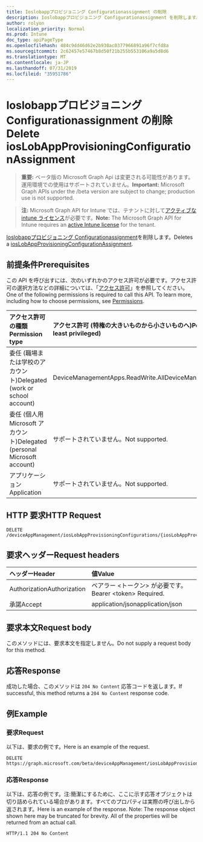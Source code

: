 ```yaml
---
title: Ioslobappプロビジョニング Configurationassignment の削除
description: Ioslobappプロビジョニング Configurationassignment を削除します。
author: rolyon
localization_priority: Normal
ms.prod: Intune
doc_type: apiPageType
ms.openlocfilehash: 484c9dd46d62e2b930ac0377966891a96f7cfd8a
ms.sourcegitcommit: 2c62457e57467b8d50f21b255b553106a9a5d8d6
ms.translationtype: MT
ms.contentlocale: ja-JP
ms.lasthandoff: 07/31/2019
ms.locfileid: "35951786"
---
```

# <a name="delete-ioslobappprovisioningconfigurationassignment"></a><span data-ttu-id="d0f20-103">Ioslobappプロビジョニング Configurationassignment の削除</span><span class="sxs-lookup"><span data-stu-id="d0f20-103">Delete iosLobAppProvisioningConfigurationAssignment</span></span>

> <span data-ttu-id="d0f20-104">**重要:** ベータ版の Microsoft Graph Api は変更される可能性があります。運用環境での使用はサポートされていません。</span><span class="sxs-lookup"><span data-stu-id="d0f20-104">**Important:** Microsoft Graph APIs under the /beta version are subject to change; production use is not supported.</span></span>

> <span data-ttu-id="d0f20-105">**注:** Microsoft Graph API for Intune では、テナントに対して[アクティブな intune ライセンス](https://go.microsoft.com/fwlink/?linkid=839381)が必要です。</span><span class="sxs-lookup"><span data-stu-id="d0f20-105">**Note:** The Microsoft Graph API for Intune requires an [active Intune license](https://go.microsoft.com/fwlink/?linkid=839381) for the tenant.</span></span>

<span data-ttu-id="d0f20-106">[Ioslobappプロビジョニング Configurationassignment](../resources/intune-apps-ioslobappprovisioningconfigurationassignment.md)を削除します。</span><span class="sxs-lookup"><span data-stu-id="d0f20-106">Deletes a [iosLobAppProvisioningConfigurationAssignment](../resources/intune-apps-ioslobappprovisioningconfigurationassignment.md).</span></span>

## <a name="prerequisites"></a><span data-ttu-id="d0f20-107">前提条件</span><span class="sxs-lookup"><span data-stu-id="d0f20-107">Prerequisites</span></span>
<span data-ttu-id="d0f20-p101">この API を呼び出すには、次のいずれかのアクセス許可が必要です。アクセス許可の選択方法などの詳細については、「[アクセス許可](/graph/permissions-reference)」を参照してください。</span><span class="sxs-lookup"><span data-stu-id="d0f20-p101">One of the following permissions is required to call this API. To learn more, including how to choose permissions, see [Permissions](/graph/permissions-reference).</span></span>

|<span data-ttu-id="d0f20-110">アクセス許可の種類</span><span class="sxs-lookup"><span data-stu-id="d0f20-110">Permission type</span></span>|<span data-ttu-id="d0f20-111">アクセス許可 (特権の大きいものから小さいものへ)</span><span class="sxs-lookup"><span data-stu-id="d0f20-111">Permissions (from most to least privileged)</span></span>|
|:---|:---|
|<span data-ttu-id="d0f20-112">委任 (職場または学校のアカウント)</span><span class="sxs-lookup"><span data-stu-id="d0f20-112">Delegated (work or school account)</span></span>|<span data-ttu-id="d0f20-113">DeviceManagementApps.ReadWrite.All</span><span class="sxs-lookup"><span data-stu-id="d0f20-113">DeviceManagementApps.ReadWrite.All</span></span>|
|<span data-ttu-id="d0f20-114">委任 (個人用 Microsoft アカウント)</span><span class="sxs-lookup"><span data-stu-id="d0f20-114">Delegated (personal Microsoft account)</span></span>|<span data-ttu-id="d0f20-115">サポートされていません。</span><span class="sxs-lookup"><span data-stu-id="d0f20-115">Not supported.</span></span>|
|<span data-ttu-id="d0f20-116">アプリケーション</span><span class="sxs-lookup"><span data-stu-id="d0f20-116">Application</span></span>|<span data-ttu-id="d0f20-117">サポートされていません。</span><span class="sxs-lookup"><span data-stu-id="d0f20-117">Not supported.</span></span>|

## <a name="http-request"></a><span data-ttu-id="d0f20-118">HTTP 要求</span><span class="sxs-lookup"><span data-stu-id="d0f20-118">HTTP Request</span></span>
<!-- {
  "blockType": "ignored"
}
-->
``` http
DELETE /deviceAppManagement/iosLobAppProvisioningConfigurations/{iosLobAppProvisioningConfigurationId}/assignments/{iosLobAppProvisioningConfigurationAssignmentId}
```

## <a name="request-headers"></a><span data-ttu-id="d0f20-119">要求ヘッダー</span><span class="sxs-lookup"><span data-stu-id="d0f20-119">Request headers</span></span>
|<span data-ttu-id="d0f20-120">ヘッダー</span><span class="sxs-lookup"><span data-stu-id="d0f20-120">Header</span></span>|<span data-ttu-id="d0f20-121">値</span><span class="sxs-lookup"><span data-stu-id="d0f20-121">Value</span></span>|
|:---|:---|
|<span data-ttu-id="d0f20-122">Authorization</span><span class="sxs-lookup"><span data-stu-id="d0f20-122">Authorization</span></span>|<span data-ttu-id="d0f20-123">ベアラー &lt;トークン&gt; が必要です。</span><span class="sxs-lookup"><span data-stu-id="d0f20-123">Bearer &lt;token&gt; Required.</span></span>|
|<span data-ttu-id="d0f20-124">承諾</span><span class="sxs-lookup"><span data-stu-id="d0f20-124">Accept</span></span>|<span data-ttu-id="d0f20-125">application/json</span><span class="sxs-lookup"><span data-stu-id="d0f20-125">application/json</span></span>|

## <a name="request-body"></a><span data-ttu-id="d0f20-126">要求本文</span><span class="sxs-lookup"><span data-stu-id="d0f20-126">Request body</span></span>
<span data-ttu-id="d0f20-127">このメソッドには、要求本文を指定しません。</span><span class="sxs-lookup"><span data-stu-id="d0f20-127">Do not supply a request body for this method.</span></span>

## <a name="response"></a><span data-ttu-id="d0f20-128">応答</span><span class="sxs-lookup"><span data-stu-id="d0f20-128">Response</span></span>
<span data-ttu-id="d0f20-129">成功した場合、このメソッドは `204 No Content` 応答コードを返します。</span><span class="sxs-lookup"><span data-stu-id="d0f20-129">If successful, this method returns a `204 No Content` response code.</span></span>

## <a name="example"></a><span data-ttu-id="d0f20-130">例</span><span class="sxs-lookup"><span data-stu-id="d0f20-130">Example</span></span>

### <a name="request"></a><span data-ttu-id="d0f20-131">要求</span><span class="sxs-lookup"><span data-stu-id="d0f20-131">Request</span></span>
<span data-ttu-id="d0f20-132">以下は、要求の例です。</span><span class="sxs-lookup"><span data-stu-id="d0f20-132">Here is an example of the request.</span></span>
``` http
DELETE https://graph.microsoft.com/beta/deviceAppManagement/iosLobAppProvisioningConfigurations/{iosLobAppProvisioningConfigurationId}/assignments/{iosLobAppProvisioningConfigurationAssignmentId}
```

### <a name="response"></a><span data-ttu-id="d0f20-133">応答</span><span class="sxs-lookup"><span data-stu-id="d0f20-133">Response</span></span>
<span data-ttu-id="d0f20-p102">以下は、応答の例です。注:簡潔にするために、ここに示す応答オブジェクトは切り詰められている場合があります。すべてのプロパティは実際の呼び出しから返されます。</span><span class="sxs-lookup"><span data-stu-id="d0f20-p102">Here is an example of the response. Note: The response object shown here may be truncated for brevity. All of the properties will be returned from an actual call.</span></span>
``` http
HTTP/1.1 204 No Content
```





